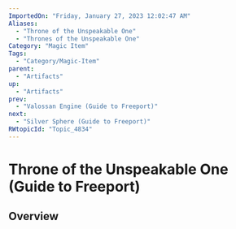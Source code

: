 ```yaml
---
ImportedOn: "Friday, January 27, 2023 12:02:47 AM"
Aliases:
  - "Throne of the Unspeakable One"
  - "Thrones of the Unspeakable One"
Category: "Magic Item"
Tags:
  - "Category/Magic-Item"
parent:
  - "Artifacts"
up:
  - "Artifacts"
prev:
  - "Valossan Engine (Guide to Freeport)"
next:
  - "Silver Sphere (Guide to Freeport)"
RWtopicId: "Topic_4834"
---
```

# Throne of the Unspeakable One (Guide to Freeport)
## Overview
